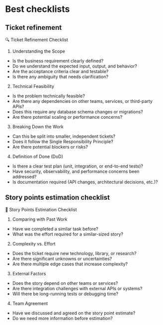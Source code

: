 # Best checklists

## Ticket refinement

🔍 Ticket Refinement Checklist

1. Understanding the Scope

- Is the business requirement clearly defined?
- Do we understand the expected input, output, and behavior?
- Are the acceptance criteria clear and testable?
- Is there any ambiguity that needs clarification?

2. Technical Feasibility

- Is the problem technically feasible?
- Are there any dependencies on other teams, services, or third-party APIs?
- Does this require any database schema changes or migrations?
- Are there potential scaling or performance concerns?

3. Breaking Down the Work

- Can this be split into smaller, independent tickets?
- Does it follow the Single Responsibility Principle?
- Are there potential blockers or risks?

4. Definition of Done (DoD)

- Is there a clear test plan (unit, integration, or end-to-end tests)?
- Have security, observability, and performance concerns been addressed?
- Is documentation required (API changes, architectural decisions, etc.)?

## Story points estimation checklist

🧮 Story Points Estimation Checklist

1. Comparing with Past Work

- Have we completed a similar task before?
- What was the effort required for a similar-sized story?

2. Complexity vs. Effort

- Does the ticket require new technology, library, or research?
- Are there significant unknowns or uncertainties?
- Are there multiple edge cases that increase complexity?

3. External Factors

- Does the story depend on other teams or services?
- Are there integration challenges with external APIs or systems?
- Will there be long-running tests or debugging time?

4. Team Agreement

- Have we discussed and agreed on the story point estimate?
- Do we need more information before estimation?
